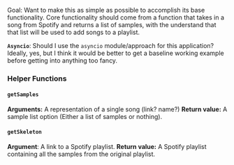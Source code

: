 Goal: Want to make this as simple as possible to accomplish its base functionality.
Core functionality should come from a function that takes in a song from Spotify and returns a list of samples, with the understand that that list will be used to add songs to a playlist.

**`Asyncio`**: Should I use the `asyncio` module/approach for this application? Ideally, yes, but I think it would be better to get a baseline working example before getting into anything too fancy.
### Helper Functions
#### `getSamples`
**Arguments:** A representation of a single song (link? name?)
**Return value:** A sample list option (Either a list of samples or nothing).

#### `getSkeleton`
**Argument**: A link to a Spotify playlist.
**Return value:** A Spotify playlist containing all the samples from the original playlist.

